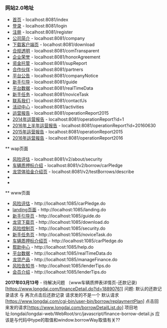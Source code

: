 ### 网站2.0地址

- [首页](https://10.10.1.86:8081/index) - localhost:8081/index
- [登录](https://10.10.1.86:8081/login)  - localhost:8081/login
- [注册](https://10.10.1.86:8081/register) - localhost:8081/register
- [公司简介](https://10.10.1.86:8081/company) - localhost:8081/company
- [下载客户端页](https://10.10.1.86:8081/download) - localhost:8081/download
- [合规透明](https://10.10.1.86:8081/comTransparent) - localhost:8081/comTransparent
- [企业荣誉](https://10.10.1.86:8081/honorAgreement) - localhost:8081/honorAgreement
- [资金托管](https://10.10.1.86:8081/supReport) - localhost:8081/supReport
- [合作伙伴](https://10.10.1.86:8081/partners) - localhost:8081/partners
- [平台公告](https://10.10.1.86:8081/companyNotice) - localhost:8081/companyNotice
- [新手引导](https://10.10.1.86:8081/guide) - localhost:8081/guide
- [平台数据](https://10.10.1.86:8081/realTimeData) - localhost:8081/realTimeData
- [新手任务](https://10.10.1.86:8081/noviceTask) - localhost:8081/noviceTask
- [联系我们](https://10.10.1.86:8081/contactUs) - localhost:8081/contactUs
- [活动中心](https://10.10.1.86:8081/activities) - localhost:8081/activities
- [运营报告](https://10.10.1.86:8081/operationReport2015) - localhost:8081/operationReport2015
- [2014年运营报告](https://10.10.1.86:8081/operationReport?id=1) - localhost:8081/operationReport?id=1
- [2016年上半年运营报告](https://10.10.1.86:8081/operationReport?id=20160630) - localhost:8081/operationReport?id=20160630
- [2015年运营报告](https://10.10.1.86:8081/operationReport2015) - localhost:8081/operationReport2015
- [2016年运营报告](https://10.10.1.86:8081/operationReport2016) - localhost:8081/operationReport2016


** wap页面
  - [风险评估](https://10.10.1.86:8081/v2/about/security)  - localhost:8081/v2/about/security
  - [车辆质押标介绍](https://10.10.1.86:8081/v2/borrow/carPledge) - localhost:8081/v2/borrow/carPledge
  - [龙贷体验金介绍页](https://10.10.1.86:8081/v2/testBorrows/describe)  - localhost:8081/v2/testBorrows/describe
  - []()
  - []()

** www页面
  - [风险评估](http://10.10.1.86:1085/carPledge.do) - http://localhost:1085/carPledge.do
  - [landing页面](http://10.10.1.86:1085/landing.do) - http://localhost:1085/landing.do
  - [新手引导页](http://10.10.1.86:1085/guide.do) - http://localhost:1085/guide.do
  - [龙贷下载页](http://10.10.1.86:1085/download.do) - http://localhost:1085/download.do
  - [风险控制页](http://10.10.1.86:1085/security.do) - http://localhost:1085/security.do
  - [新手任务页](http://10.10.1.86:1085/noviceTask.do) - http://localhost:1085/noviceTask.do
  - [车辆质押标介绍页](http://10.10.1.86:1085/carPledge.do) - http://localhost:1085/carPledge.do
  - [帮助中心](http://10.10.1.86:1085/help.do) - http://localhost:1085/help.do
  - [平台数据](http://10.10.1.86:1085/realTimeData.do) - http://localhost:1085/realTimeData.do
  - [龙贷产品](http://10.10.1.86:1085/manageFinance.do) - http://localhost:1085/manageFinance.do
  - [风险告知书](http://10.10.1.86:1085/lenderTips.do) - http://localhost:1085/lenderTips.do
  - [会员介绍](http://10.10.1.86:1085/lenderTips.do) - http://localhost:1085/lenderTips.do


**2017年03月13号**
	- 待解决问题
	     （www车辆质押表详情页-还款记录)[https://www.longdai.com/financeDetail.do?id=18890761]
	      问题: 默认的还款记录请求 与 再次点击后还款记录 请求发的不是一个
	      默认请求[https://www.longdai.com/cgi-bin/user-bin/borrow/replaymentPlan]  点击回来发的请求[https://www.longdai.com/borrowDetailList.do]
	      项目地址:longdai/longdai-web/WebRoot/src/javascript/finance-borrow-detail.js
	      应该是与代码中type的取值和window.borrowWay取值有关??







